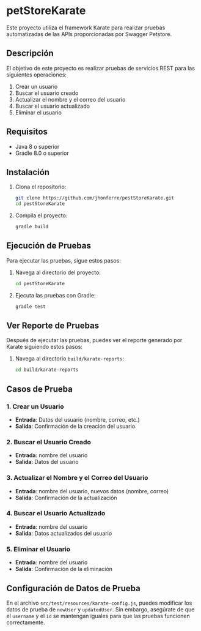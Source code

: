 # petStoreKarate

Este proyecto utiliza el framework Karate para realizar pruebas automatizadas de las APIs proporcionadas por Swagger Petstore.

## Descripción

El objetivo de este proyecto es realizar pruebas de servicios REST para las siguientes operaciones:

1. Crear un usuario
2. Buscar el usuario creado
3. Actualizar el nombre y el correo del usuario
4. Buscar el usuario actualizado
5. Eliminar el usuario

## Requisitos

- Java 8 o superior
- Gradle 8.0 o superior

## Instalación

1. Clona el repositorio:
   ```sh
   git clone https://github.com/jhonferre/pestStoreKarate.git
   cd pestStoreKarate
   ```

2. Compila el proyecto:
   ```sh
   gradle build
   ```
## Ejecución de Pruebas

Para ejecutar las pruebas, sigue estos pasos:

1. Navega al directorio del proyecto:
   ```sh
   cd pestStoreKarate
   ```
2. Ejecuta las pruebas con Gradle:
   ```sh
   gradle test
   ```

## Ver Reporte de Pruebas

Después de ejecutar las pruebas, puedes ver el reporte generado por Karate siguiendo estos pasos:

1. Navega al directorio `build/karate-reports`:
   ```sh
   cd build/karate-reports
   ```

## Casos de Prueba

### 1. Crear un Usuario

- **Entrada**: Datos del usuario (nombre, correo, etc.)
- **Salida**: Confirmación de la creación del usuario

### 2. Buscar el Usuario Creado

- **Entrada**: nombre del usuario
- **Salida**: Datos del usuario

### 3. Actualizar el Nombre y el Correo del Usuario

- **Entrada**: nombre del usuario, nuevos datos (nombre, correo)
- **Salida**: Confirmación de la actualización

### 4. Buscar el Usuario Actualizado

- **Entrada**: nombre del usuario
- **Salida**: Datos actualizados del usuario

### 5. Eliminar el Usuario

- **Entrada**: nombre del usuario
- **Salida**: Confirmación de la eliminación

## Configuración de Datos de Prueba

En el archivo `src/test/resources/karate-config.js`, puedes modificar los datos de prueba de `newUser` y `updatedUser`. Sin embargo, asegúrate de que el `username` y el `id` se mantengan iguales para que las pruebas funcionen correctamente.
